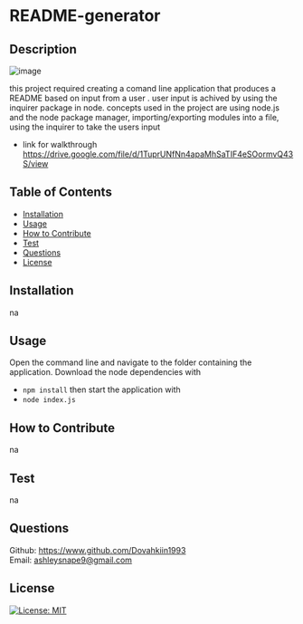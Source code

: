 # README-generator 
## Description
![image](https://user-images.githubusercontent.com/119010245/234946109-7f4ee76b-56f5-4071-a9b5-688069dfd6d2.png)

this project required creating a comand line application that produces a README based on input from a user .   user input is achived by using the inquirer package in node. concepts used in the project are  using node.js and the node package manager, importing/exporting modules into a file, using the inquirer to take the users input
* link for walkthrough https://drive.google.com/file/d/1TuprUNfNn4apaMhSaTIF4eSOormvQ43S/view

## Table of Contents
- [Installation](#installation)
- [Usage](#usage)
- [How to Contribute](#how-to-contribute)
- [Test](#test)
- [Questions](#questions)
- [License](#license)
## Installation
na
## Usage
Open the command line and navigate to the folder containing the application. Download the node dependencies with
* `npm install`
then start the application with 
* `node index.js`
## How to Contribute
na
## Test
na
## Questions
Github: https://www.github.com/Dovahkiin1993<br>
Email: ashleysnape9@gmail.com
## License

[![License: MIT](https://img.shields.io/badge/License-MIT-yellow.svg)](https://opensource.org/licenses/MIT)
